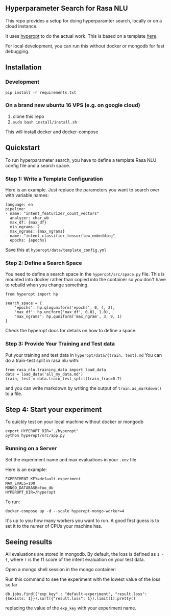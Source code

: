 ## Hyperparameter Search for Rasa NLU

This repo provides a setup for doing hyperparamter search, locally or on a cloud instance.

It uses [hyperopt](https://github.com/hyperopt/hyperopt) to do the actual work.
This is based on a template [here](https://github.com/erdiolmezogullari/docker-parallel-hyperopt).

For local development, you can run this without docker or mongodb for fast debugging.


## Installation

### Development

`pip install -r requirements.txt`


### On a brand new ubuntu 16 VPS (e.g. on google cloud)

1. clone this repo
2. `sudo bash install/install.sh`

This will install docker and docker-compose

## Quickstart

To run hyperparameter search, you have to define a template Rasa NLU config file and a search space.

### Step 1: Write a Template Configuration
Here is an example. Just replace the parameters you want to search over with variable names:

```
language: en
pipeline:
- name: "intent_featurizer_count_vectors"
  analyzer: char_wb
  max_df: {max_df}
  min_ngrams: 2
  max_ngrams: {max_ngrams}
- name: "intent_classifier_tensorflow_embedding"
  epochs: {epochs}
```

Save this at `hyperopt/data/template_config.yml`

### Step 2: Define a Search Space

You need to define a search space in the `hyperopt/src/space.py` file.
This is mounted into docker rather than copied into the container so 
you don't have to rebuild when you change something.

```
from hyperopt import hp

search_space = {
    'epochs': hp.qloguniform('epochs', 0, 4, 2),
    'max_df': hp.uniform('max_df', 0.01, 1.0),
    'max_ngrams': hp.quniform('max_ngram', 3, 9, 1)
}
```

Check the hyperopt docs for details on how to define a space.


### Step 3: Provide Your Training and Test data

Put your training and test data in `hyperopt/data/{train, test}.md`
You can do a train-test split in rasa nlu with:

```
from rasa_nlu.training_data import load_data
data = load_data('all_my_data.md')
train, test = data.train_test_split(train_frac=0.7)
```

and you can write markdown by writing the output of `train.as_markdown()` to a file.


## Step 4: Start your experiment

To quickly test on your local machine without docker or mongodb
 
```
export HYPEROPT_DIR="./hyperopt"
python hyperopt/src/app.py
```

### Running on a Server

Set the experiment name and max evaluations in your `.env` file

Here is an example:

```
EXPERIMENT_KEY=default-experiment
MAX_EVALS=100
MONGO_DATABASE=foo_db
HYPEROPT_DIR=/hyperopt
```

To run:

`docker-compose up -d --scale hyperopt-mongo-worker=4`

It's up to you how many workers you want to run.
A good first guess is to set it to the numer of CPUs your machine has.

## Seeing results

All evaluations are stored in mongodb. By default, the loss is defined
as `1 - f`, where `f` is the f1 score of the intent evaluation on your test data.

Open a mongo shell session in the mongo container:

Run this command to see the experiment with the lowest value of the loss so far

`db.jobs.find({"exp_key" : "default-experiment", "result.loss":{$exists: 1}}).sort({"result.loss": 1}).limit(1).pretty()`

replacing the value of the `exp_key` with your experiment name.
